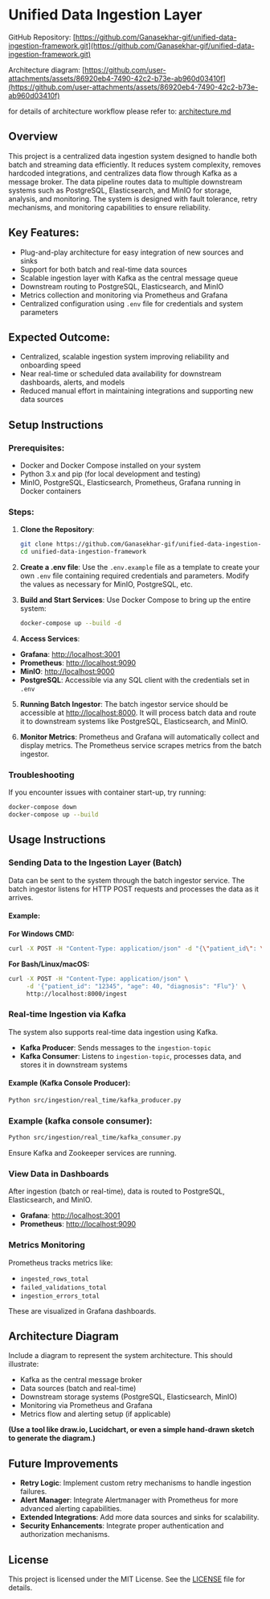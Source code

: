# Unified Data Ingestion Layer

GitHub Repository: [https://github.com/Ganasekhar-gif/unified-data-ingestion-framework.git](https://github.com/Ganasekhar-gif/unified-data-ingestion-framework.git)  


Architecture diagram: [https://github.com/user-attachments/assets/86920eb4-7490-42c2-b73e-ab960d03410f](https://github.com/user-attachments/assets/86920eb4-7490-42c2-b73e-ab960d03410f)                 

for details of architecture workflow please refer to: [architecture.md](architecture.md)

## Overview

This project is a centralized data ingestion system designed to handle both batch and streaming data efficiently. It reduces system complexity, removes hardcoded integrations, and centralizes data flow through Kafka as a message broker. The data pipeline routes data to multiple downstream systems such as PostgreSQL, Elasticsearch, and MinIO for storage, analysis, and monitoring. The system is designed with fault tolerance, retry mechanisms, and monitoring capabilities to ensure reliability.

## Key Features:

* Plug-and-play architecture for easy integration of new sources and sinks
* Support for both batch and real-time data sources
* Scalable ingestion layer with Kafka as the central message queue
* Downstream routing to PostgreSQL, Elasticsearch, and MinIO
* Metrics collection and monitoring via Prometheus and Grafana
* Centralized configuration using `.env` file for credentials and system parameters

## Expected Outcome:

* Centralized, scalable ingestion system improving reliability and onboarding speed
* Near real-time or scheduled data availability for downstream dashboards, alerts, and models
* Reduced manual effort in maintaining integrations and supporting new data sources

## Setup Instructions

### Prerequisites:

* Docker and Docker Compose installed on your system
* Python 3.x and pip (for local development and testing)
* MinIO, PostgreSQL, Elasticsearch, Prometheus, Grafana running in Docker containers

### Steps:

1. **Clone the Repository**:

   ```bash
   git clone https://github.com/Ganasekhar-gif/unified-data-ingestion-framework.git
   cd unified-data-ingestion-framework
   ```

2. **Create a .env file**:
   Use the `.env.example` file as a template to create your own `.env` file containing required credentials and parameters. Modify the values as necessary for MinIO, PostgreSQL, etc.

3. **Build and Start Services**:
   Use Docker Compose to bring up the entire system:

   ```bash
   docker-compose up --build -d
   ```

4. **Access Services**:

* **Grafana**: [http://localhost:3001](http://localhost:3001)
* **Prometheus**: [http://localhost:9090](http://localhost:9090)
* **MinIO**: [http://localhost:9000](http://localhost:9000)
* **PostgreSQL**: Accessible via any SQL client with the credentials set in `.env`

5. **Running Batch Ingestor**:
   The batch ingestor service should be accessible at [http://localhost:8000](http://localhost:8000). It will process batch data and route it to downstream systems like PostgreSQL, Elasticsearch, and MinIO.

6. **Monitor Metrics**:
   Prometheus and Grafana will automatically collect and display metrics. The Prometheus service scrapes metrics from the batch ingestor.

### Troubleshooting

If you encounter issues with container start-up, try running:

```bash
docker-compose down
docker-compose up --build
```

## Usage Instructions

### Sending Data to the Ingestion Layer (Batch)

Data can be sent to the system through the batch ingestor service. The batch ingestor listens for HTTP POST requests and processes the data as it arrives.

#### Example:

**For Windows CMD:**

```bash
curl -X POST -H "Content-Type: application/json" -d "{\"patient_id\": \"12345\", \"age\": 40, \"diagnosis\": \"Flu\"}" http://localhost:8000/ingest
```

**For Bash/Linux/macOS:**

```bash
curl -X POST -H "Content-Type: application/json" \
     -d '{"patient_id": "12345", "age": 40, "diagnosis": "Flu"}' \
     http://localhost:8000/ingest
```

### Real-time Ingestion via Kafka

The system also supports real-time data ingestion using Kafka.

* **Kafka Producer**: Sends messages to the `ingestion-topic`
* **Kafka Consumer**: Listens to `ingestion-topic`, processes data, and stores it in downstream systems

#### Example (Kafka Console Producer):

```bash
Python src/ingestion/real_time/kafka_producer.py
```

### Example (kafka console consumer):
```bash
Python src/ingestion/real_time/kafka_consumer.py
```

Ensure Kafka and Zookeeper services are running.

### View Data in Dashboards

After ingestion (batch or real-time), data is routed to PostgreSQL, Elasticsearch, and MinIO.

* **Grafana**: [http://localhost:3001](http://localhost:3001)
* **Prometheus**: [http://localhost:9090](http://localhost:9090)

### Metrics Monitoring

Prometheus tracks metrics like:

* `ingested_rows_total`
* `failed_validations_total`
* `ingestion_errors_total`

These are visualized in Grafana dashboards.

## Architecture Diagram
Include a diagram to represent the system architecture. This should illustrate:

* Kafka as the central message broker
* Data sources (batch and real-time)
* Downstream storage systems (PostgreSQL, Elasticsearch, MinIO)
* Monitoring via Prometheus and Grafana
* Metrics flow and alerting setup (if applicable)

**(Use a tool like draw\.io, Lucidchart, or even a simple hand-drawn sketch to generate the diagram.)**

## Future Improvements

* **Retry Logic**: Implement custom retry mechanisms to handle ingestion failures.
* **Alert Manager**: Integrate Alertmanager with Prometheus for more advanced alerting capabilities.
* **Extended Integrations**: Add more data sources and sinks for scalability.
* **Security Enhancements**: Integrate proper authentication and authorization mechanisms.

## License

This project is licensed under the MIT License. See the [LICENSE](https://github.com/Ganasekhar-gif/unified-data-ingestion-framework/blob/main/LICENSE) file for details.
